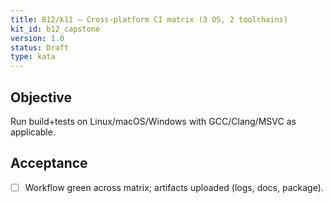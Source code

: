 ```yaml
---
title: B12/k11 — Cross-platform CI matrix (3 OS, 2 toolchains)
kit_id: b12_capstone
version: 1.0
status: Draft
type: kata
---
```

## Objective
Run build+tests on Linux/macOS/Windows with GCC/Clang/MSVC as applicable.
## Acceptance
- [ ] Workflow green across matrix; artifacts uploaded (logs, docs, package).
